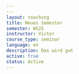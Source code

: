 ```yaml
---
---
layout: teaching
title: Neues Semester
semester: WS25
instructor: Victor
course_type: seminar
language: en
description: Das wird gut
active: true
status: Active
---
```





